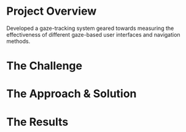 # Project Overview

Developed a gaze-tracking system geared towards measuring the effectiveness of different gaze-based user interfaces and navigation methods.

# The Challenge


# The Approach & Solution


# The Results

